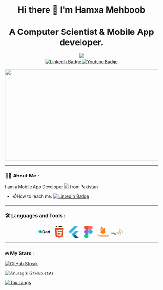 <h1 align = "center">
 Hi there 👋 I'm Hamxa Mehboob
</h1>
<h1 align = "center">
 A Computer Scientist & Mobile App developer.
</h1>
<div id="header" align="center">
  <img src="https://media.giphy.com/media/M9gbBd9nbDrOTu1Mqx/giphy.gif" width="200"/>
</div>
<div id="badges" align = "center">
  <a href="https://www.linkedin.com/in/hamza-mehboob-843815233/">
    <img src="https://img.shields.io/badge/LinkedIn-blue?style=for-the-badge&logo=linkedin&logoColor=white" alt="LinkedIn Badge"/>
  </a>
  <a href="https://web.facebook.com/hamxa2003/">
    <img src="https://img.shields.io/badge/Facebook-blue?style=for-the-badge&logo=Facebook&logoColor=white" alt="Youtube Badge"/>
  </a>
</div>
<div align = "center">
  <img src="https://komarev.com/ghpvc/?username=hamxamehboob&style=flat-square&color=blue" alt=""/>
</div>

<div align="center">
  <img src="https://media.giphy.com/media/dWesBcTLavkZuG35MI/giphy.gif" width="600" height="300"/>
</div>

---
### :woman_technologist: About Me :
I am a Mobile App Developer <img src="https://media.giphy.com/media/WUlplcMpOCEmTGBtBW/giphy.gif" width="30"> from Pakistan.
- :mailbox:How to reach me: [![Linkedin Badge](https://img.shields.io/badge/-kakbar-blue?style=flat&logo=Linkedin&logoColor=white)](https://www.linkedin.com/in/hamza-mehboob-843815233/)
---

### :hammer_and_wrench: Languages and Tools :
<div align = "center">
  <img src="https://github.com/devicons/devicon/blob/master/icons/dart/dart-original-wordmark.svg" title="Dart" alt="Dart" width="40" height="40"/>&nbsp;
 <img src="https://github.com/devicons/devicon/blob/master/icons/html5/html5-original-wordmark.svg" title="HTML5" alt="HTML5" width="40" height="40"/>&nbsp;
 <img src="https://github.com/devicons/devicon/blob/master/icons/flutter/flutter-original.svg" title="Flutter" alt="Flutter" width="40" height="40"/>&nbsp;
 <img src="https://github.com/devicons/devicon/blob/master/icons/figma/figma-original.svg" title="figma" alt="figma" width="40" height="40"/>&nbsp;
  <img src="https://github.com/devicons/devicon/blob/master/icons/firebase/firebase-plain-wordmark.svg" title="firebase" alt="firebase" width="40" height="40"/>&nbsp;
  <img src="https://github.com/devicons/devicon/blob/master/icons/mysql/mysql-original-wordmark.svg" title="MySql" alt="Mysql" width="40" height="40"/>&nbsp;
</div>

---

### :fire: My Stats :
[![GitHub Streak](https://streak-stats.demolab.com?user=hamxamehboob&theme=highcontrast&hide_border=true&date_format=j%20M%5B%20Y%5D&exclude_days=Sun%2CSat&background=000000)](https://git.io/streak-stats)

[![Anurag's GitHub stats](https://github-readme-stats.vercel.app/api?username=hamxamehboob&theme=radical)](https://github.com/anuraghazra/github-readme-stats)

[![Top Langs](https://github-readme-stats.vercel.app/api/top-langs/?username=hamxamehboob&layout=compact&theme=vision-friendly-dark)](https://github.com/anuraghazra/github-readme-stats)
